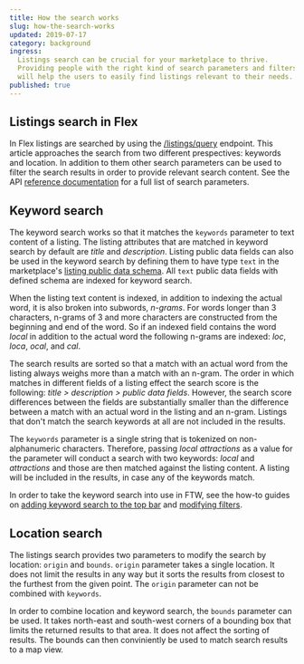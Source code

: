 ```yaml
---
title: How the search works
slug: how-the-search-works
updated: 2019-07-17
category: background
ingress:
  Listings search can be crucial for your marketplace to thrive.
  Providing people with the right kind of search parameters and filters
  will help the users to easily find listings relevant to their needs.
published: true
---
```


## Listings search in Flex

In Flex listings are searched by using the
[/listings/query](https://www.sharetribe.com/api-reference/#query-listings)
endpoint. This article approaches the search from two different
prespectives: keywords and location. In addition to them other search
parameters can be used to filter the search results in order to provide
relevant search content. See the API
[reference documentation](https://www.sharetribe.com/api-reference/#query-listings)
for a full list of search parameters.

## Keyword search

The keyword search works so that it matches the `keywords` parameter to text
content of a listing. The listing attributes that are matched in keyword search
by default are _title_ and _description_. Listing public data fields can also be
used in the keyword search by defining them to have type `text` in the
marketplace's [listing public data
schema](/references/extended-data/#data-schema). All `text` public data fields
with defined schema are indexed for keyword search.

When the listing text content is indexed, in addition to indexing the actual
word, it is also broken into subwords, _n-grams_. For words longer than 3
characters, n-grams of 3 and more characters are constructed from the beginning
and end of the word. So if an indexed field contains the word _local_ in
addition to the actual word the following n-grams are indexed: _loc_, _loca_,
_ocal_, and _cal_.

The search results are sorted so that a match with an actual word from
the listing always weighs more than a match with an n-gram. The order in
which matches in different fields of a listing effect the search score
is the following: _title > description > public data fields_. However,
the search score differences between the fields are substantially
smaller than the difference between a match with an actual word in the
listing and an n-gram. Listings that don't match the search keywords at
all are not included in the results.

The `keywords` parameter is a single string that is tokenized on
non-alphanumeric characters. Therefore, passing _local attractions_ as a value
for the parameter will conduct a search with two keywords: _local_ and
_attractions_ and those are then matched against the listing content. A listing
will be included in the results, in case any of the keywords match.

In order to take the keyword search into use in FTW, see the how-to
guides on
[adding keyword search to the top bar](/guides/how-to-use-keyword-search-in-topbar/)
and [modifying filters](/guides/how-to-change-search-filters-in-ftw/).

## Location search

The listings search provides two parameters to modify the search by
location: `origin` and `bounds`. `origin` parameter takes a single
location. It does not limit the results in any way but it sorts the
results from closest to the furthest from the given point. The `origin`
parameter can not be combined with `keywords`.

In order to combine location and keyword search, the `bounds` parameter
can be used. It takes north-east and south-west corners of a bounding
box that limits the returned results to that area. It does not affect
the sorting of results. The bounds can then conviniently be used to
match search results to a map view.
